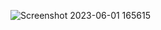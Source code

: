![Screenshot 2023-06-01 165615](https://github.com/alaayakine/parallel_genetic_algorithm/assets/106708512/dad8cbe6-1155-430b-ba8f-cef0b7b6b0dd)
